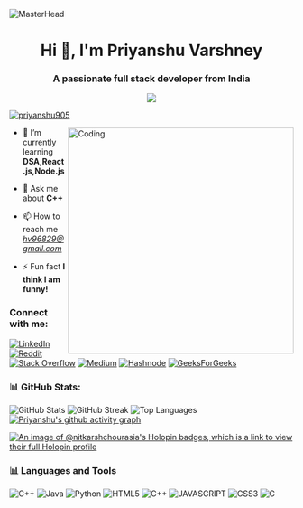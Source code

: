 ![MasterHead](https://firebasestorage.googleapis.com/v0/b/flexi-coding.appspot.com/o/dempgi7-520f8d5f-63d4-4453-8822-dbc149ae27f8.gif?alt=media&token=91c0c7b2-93c3-4029-b011-1a8703c5730d)

<h1 align="center">Hi 👋, I'm Priyanshu Varshney</h1>
<h3 align="center">A passionate full stack developer from India</h3>


<div align="center">
  <img src="https://profile-counter.glitch.me/biswajyotiray/count.svg?"  />
</div>


<p align="left"> <a href="https://twitter.com/priyanshu905" target="blank"><img src="https://img.shields.io/twitter/follow/priyanshu905?logo=twitter&style=for-the-badge" alt="priyanshu905" /></a> </p>

<img align="right" alt="Coding" width="400" src="https://media.tenor.com/rePDfDWO3XoAAAAd/hacking.gif">

- 🌱 I’m currently learning **DSA,React.js,Node.js**

- 💬 Ask me about **C++**

- 📫 How to reach me *hv96829@gmail.com*

- ⚡ Fun fact **I think I am funny!**

<h3 align="left">Connect with me:</h3>
<p align="left">

[![LinkedIn](https://img.shields.io/badge/LinkedIn-%230077B5.svg?logo=linkedin&logoColor=white)](https://www.linkedin.com/in/priyanshu-varshney-bba715270/)
[![Reddit](https://img.shields.io/badge/Reddit-%23FF4500.svg?logo=Reddit&logoColor=white)](https://www.reddit.com/user/itspriyanshu905)
[![Stack Overflow](https://img.shields.io/badge/-Stackoverflow-FE7A16?logo=stack-overflow&logoColor=white)](https://stackoverflow.com/users/22273057/priyanshu-varshney)
[![Medium](https://img.shields.io/badge/Medium-12100E?logo=medium&logoColor=white)](https://medium.com/@hv96829)
[![Hashnode](https://img.shields.io/badge/Hashnode-2962FF?&logo=hashnode&logoColor=white)](https://hashnode.com/@harshhere905)
[![GeeksForGeeks](https://img.shields.io/badge/GeeksforGeeks-298D46?&logo=geeksforgeeks&logoColor=white)](https://auth.geeksforgeeks.org/user/harshhere905/?utm_source=geeksforgeeks&utm_medium=my_profile&utm_campaign=auth_user)

<!-- Add your GitHub stats and top languages -->
<h3 align="left">📊 GitHub Stats:</h3>

![GitHub Stats](https://github-readme-stats.vercel.app/api?username=harshhere905&theme=highcontrast&hide_border=false&include_all_commits=true&count_private=false)
![GitHub Streak](https://github-readme-streak-stats.herokuapp.com/?user=harshhere905&theme=highcontrast&hide_border=false)
![Top Languages](https://github-readme-stats.vercel.app/api/top-langs/?username=harshhere905&theme=highcontrast&hide_border=false&include_all_commits=true&count_private=false&layout=compact)
[![Priyanshu's github activity graph](https://github-readme-activity-graph.vercel.app/graph?username=harshhere905&theme=chartreuse-dark)](https://github.com/harshhere905/github-readme-activity-graph)
<!-- Holopin Stickers -->
[![An image of @nitkarshchourasia's Holopin badges, which is a link to view their full Holopin profile](https://holopin.me/harshhere905)](https://holopin.io/@harshhere905)


<h3 align="left">📊 Languages and Tools</h3>

![C++](https://img.shields.io/badge/c++-%2300599C.svg?style=for-the-badge&logo=c%2B%2B&logoColor=white)
![Java](https://img.shields.io/badge/java-%23ED8B00.svg?style=for-the-badge&logo=java&logoColor=white)
![Python](https://img.shields.io/badge/python-3670A0?style=for-the-badge&logo=python&logoColor=ffdd54)
![HTML5](https://img.shields.io/badge/HTML5-E34F26?style=for-the-badge&logo=html5&logoColor=white)
![C++](https://img.shields.io/badge/C%2B%2B-00599C?style=for-the-badge&logo=c%2B%2B&logoColor=white)
![JAVASCRIPT](https://img.shields.io/badge/JavaScript-F7DF1E?style=for-the-badge&logo=javascript&logoColor=black)
![CSS3](https://img.shields.io/badge/CSS3-1572B6?style=for-the-badge&logo=css3&logoColor=white)
![C](https://img.shields.io/badge/C-00599C?style=for-the-badge&logo=c&logoColor=white)
